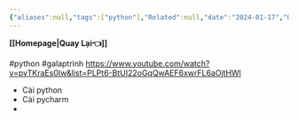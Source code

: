```yaml
---
{"aliases":null,"tags":["python"],"Related":null,"date":"2024-01-17","URL":"https://www.youtube.com/watch?v=pyTKraEs0Iw&list=PLPt6-BtUI22oGqQwAEF6xwrFL6aOjtHWl","Author":null,"dg-publish":true,"image":null,"Time":7.5,"permalink":"/IT/Học Python/Bài 1 Hướng Dẫn cài đặt Python/","dgPassFrontmatter":true,"noteIcon":"2","created":"2024-01-17T09:06:08.258+07:00","updated":"2024-01-17T11:45:05.907+07:00"}
---
```


**[[Homepage\|Quay Lại👈]]**

#python 
#galaptrinh
https://www.youtube.com/watch?v=pyTKraEs0Iw&list=PLPt6-BtUI22oGqQwAEF6xwrFL6aOjtHWl
- Cài python
- Cài pycharm
- 
